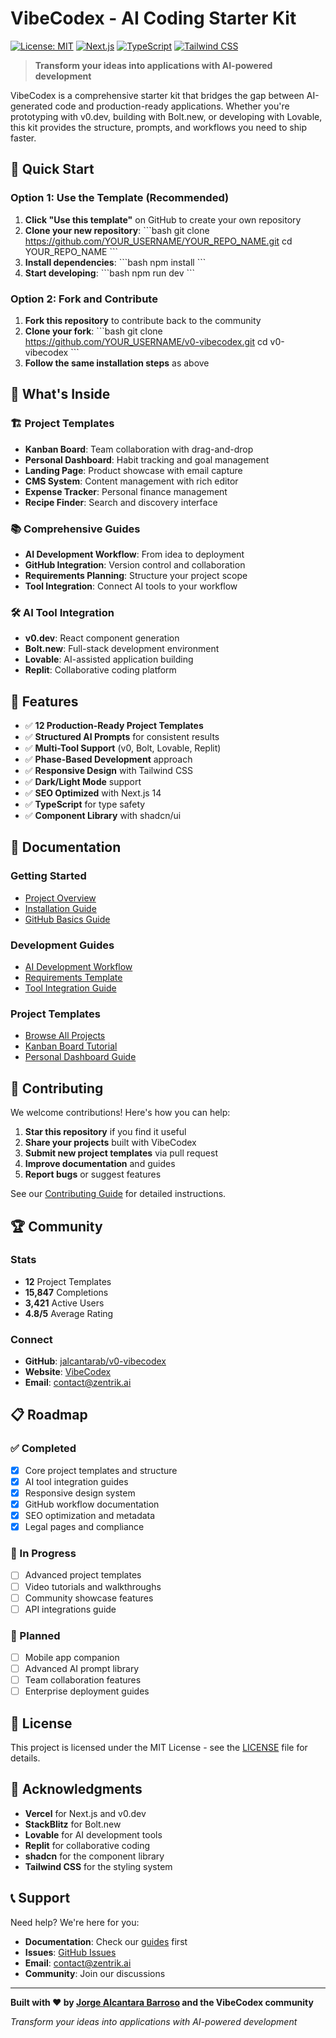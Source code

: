 # VibeCodex - AI Coding Starter Kit

[![License: MIT](https://img.shields.io/badge/License-MIT-yellow.svg)](https://opensource.org/licenses/MIT)
[![Next.js](https://img.shields.io/badge/Next.js-14-black)](https://nextjs.org/)
[![TypeScript](https://img.shields.io/badge/TypeScript-5-blue)](https://www.typescriptlang.org/)
[![Tailwind CSS](https://img.shields.io/badge/Tailwind_CSS-3-38B2AC)](https://tailwindcss.com/)

> **Transform your ideas into applications with AI-powered development**

VibeCodex is a comprehensive starter kit that bridges the gap between AI-generated code and production-ready applications. Whether you're prototyping with v0.dev, building with Bolt.new, or developing with Lovable, this kit provides the structure, prompts, and workflows you need to ship faster.

## 🚀 Quick Start

### Option 1: Use the Template (Recommended)

1. **Click "Use this template"** on GitHub to create your own repository
2. **Clone your new repository**:
   \`\`\`bash
   git clone https://github.com/YOUR_USERNAME/YOUR_REPO_NAME.git
   cd YOUR_REPO_NAME
   \`\`\`
3. **Install dependencies**:
   \`\`\`bash
   npm install
   \`\`\`
4. **Start developing**:
   \`\`\`bash
   npm run dev
   \`\`\`

### Option 2: Fork and Contribute

1. **Fork this repository** to contribute back to the community
2. **Clone your fork**:
   \`\`\`bash
   git clone https://github.com/YOUR_USERNAME/v0-vibecodex.git
   cd v0-vibecodex
   \`\`\`
3. **Follow the same installation steps** as above

## 🎯 What's Inside

### 🏗️ Project Templates
- **Kanban Board**: Team collaboration with drag-and-drop
- **Personal Dashboard**: Habit tracking and goal management  
- **Landing Page**: Product showcase with email capture
- **CMS System**: Content management with rich editor
- **Expense Tracker**: Personal finance management
- **Recipe Finder**: Search and discovery interface

### 📚 Comprehensive Guides
- **AI Development Workflow**: From idea to deployment
- **GitHub Integration**: Version control and collaboration
- **Requirements Planning**: Structure your project scope
- **Tool Integration**: Connect AI tools to your workflow

### 🛠️ AI Tool Integration
- **v0.dev**: React component generation
- **Bolt.new**: Full-stack development environment
- **Lovable**: AI-assisted application building
- **Replit**: Collaborative coding platform

## 🎨 Features

- ✅ **12 Production-Ready Project Templates**
- ✅ **Structured AI Prompts** for consistent results
- ✅ **Multi-Tool Support** (v0, Bolt, Lovable, Replit)
- ✅ **Phase-Based Development** approach
- ✅ **Responsive Design** with Tailwind CSS
- ✅ **Dark/Light Mode** support
- ✅ **SEO Optimized** with Next.js 14
- ✅ **TypeScript** for type safety
- ✅ **Component Library** with shadcn/ui

## 📖 Documentation

### Getting Started
- [Project Overview](https://github.com/jalcantarab/v0-vibecodex#readme)
- [Installation Guide](https://github.com/jalcantarab/v0-vibecodex#quick-start)
- [GitHub Basics Guide](/guides/github-basics)

### Development Guides  
- [AI Development Workflow](/guides/ai-development)
- [Requirements Template](/guides/requirements-template)
- [Tool Integration Guide](/guides/ai-development/tools)

### Project Templates
- [Browse All Projects](/projects)
- [Kanban Board Tutorial](/projects/kanban-board)
- [Personal Dashboard Guide](/projects/personal-dashboard)

## 🤝 Contributing

We welcome contributions! Here's how you can help:

1. **Star this repository** if you find it useful
2. **Share your projects** built with VibeCodex
3. **Submit new project templates** via pull request
4. **Improve documentation** and guides
5. **Report bugs** or suggest features

See our [Contributing Guide](CONTRIBUTING.md) for detailed instructions.

## 🏆 Community

### Stats
- **12** Project Templates
- **15,847** Completions
- **3,421** Active Users
- **4.8/5** Average Rating

### Connect
- **GitHub**: [jalcantarab/v0-vibecodex](https://github.com/jalcantarab/v0-vibecodex)
- **Website**: [VibeCodex](https://vibecodex.com)
- **Email**: [contact@zentrik.ai](mailto:contact@zentrik.ai)

## 📋 Roadmap

### ✅ Completed
- [x] Core project templates and structure
- [x] AI tool integration guides
- [x] Responsive design system
- [x] GitHub workflow documentation
- [x] SEO optimization and metadata
- [x] Legal pages and compliance

### 🚧 In Progress
- [ ] Advanced project templates
- [ ] Video tutorials and walkthroughs
- [ ] Community showcase features
- [ ] API integrations guide

### 🔮 Planned
- [ ] Mobile app companion
- [ ] Advanced AI prompt library
- [ ] Team collaboration features
- [ ] Enterprise deployment guides

## 📄 License

This project is licensed under the MIT License - see the [LICENSE](LICENSE) file for details.

## 🙏 Acknowledgments

- **Vercel** for Next.js and v0.dev
- **StackBlitz** for Bolt.new
- **Lovable** for AI development tools
- **Replit** for collaborative coding
- **shadcn** for the component library
- **Tailwind CSS** for the styling system

## 📞 Support

Need help? We're here for you:

- **Documentation**: Check our [guides](/guides) first
- **Issues**: [GitHub Issues](https://github.com/jalcantarab/v0-vibecodex/issues)
- **Email**: [contact@zentrik.ai](mailto:contact@zentrik.ai)
- **Community**: Join our discussions

---

**Built with ❤️ by [Jorge Alcantara Barroso](https://github.com/jalcantarab) and the VibeCodex community**

*Transform your ideas into applications with AI-powered development*
